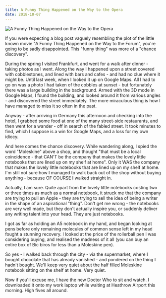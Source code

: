 ```yaml
---
title: A Funny Thing Happened on the Way to the Opera
date: 2018-10-07
---
```


![A Funny Thing Happened on the Way to the Opera](https://source.unsplash.com/s9CC2SKySJM/1600x900)

If you were expecting a blog post vaguely resembling the plot of the little known movie "A Funny Thing Happened on the Way to the Forum", you're going to be sadly disappointed. This "funny thing" was more of a "chance discovery".

During the spring I visited Frankfurt, and went for a walk after dinner - taking photos as I went. Along the way I happened upon a street covered with cobblestones, and lined with bars and cafes - and had no clue where it might be. Until last week, when I looked it up on Google Maps. All I had to go on was a photo I had taken of the cobbles at sunset - but fortunately there was a large building in the background. Armed with the 3D mode in Google Maps, I found the building, and looked around it from various angles - and discovered the street immediately. The more miraculous thing is how I have managed to miss it so often in the past.

Anyway - after arriving in Germany this afternoon and checking into the hotel, I grabbed some food at one of the many street-side restaurants, and then went for a wander - off in search of the fabled street. It took minutes to find, which I suppose is a win for Google Maps, and a loss for my own idiocy.

And here comes the chance discovery. While wandering along, I spied the word "Moleskine" above a shop, and thought "that must be a local coincidence - that CAN'T be the company that makes the lovely little notebooks that are lined up on my shelf at home". Only it WAS the company that makes the lovely little notebooks that are lined up on my shelf at home. I'm still not sure how I managed to walk back out of the shop without buying anything - because OF COURSE I walked straight in.

Actually, I am sure. Quite apart from the lovely little notebooks costing two or three times as much as a normal notebook, it struck me that the company are trying to pull an Apple - they are trying to sell the idea of being a writer in the shape of an aspirational "thing". Don't get me wrong - the notebooks are very well made, but they don't actually inspire you, or suddenly deliver any writing talent into your head. They are just notebooks.

I got as far as holding an A5 notebook in my hand, and began looking at pens before only remaining molecules of common sense left in my head fought a stunning recovery. I looked at the price of the rollerball pen I was considering buying, and realised the madness of it all (you can buy an entire box of Bic biros for less than a Moleskine pen).

So yes - I walked back through the city - via the supermarket, where I bought chocolate that has already vanished - and pondered on the thing I hadn't bought. We'll keep very quiet about the half filled Moleskine notebook sitting on the shelf at home. Very quiet.

Now if you'll excuse me, I have the new Doctor Who to sit and watch. I downloaded it onto my work laptop while waiting at Heathrow Airport this morning. High fives all around.